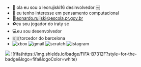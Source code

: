 - 👋 ola eu sou o leorujiski16 desinvolvedor
￼
- 👀 eu tenho interesse em pensamento computacional 
- 📧leonardo.rujiski@escola.pr.gov.br
- ⚽eu sou jogador do iraty sc
- 💻eu sou desenvolvedor
- 🇪🇸torcedor do barcelona
- ![xbox](https://img.shields.io/badge/Xbox-107C10?style=for-the-badge&logo=xbox&logoColor=white)
![gmail](https://img.shields.io/badge/Gmail-D14836?style=for-the-badge&logo=gmail&logoColor=white)
![scratch](https://img.shields.io/badge/Scratch-4D97FF?style=for-the-badge&logo=Scratch&logoColor=white)
![istagram](https://img.shields.io/badge/Instagram-E4405F?style=for-the-badge&logo=instagram&logoColor=white)
<img src = "https://img.shields.io/badge/JavaScript-323330?style=for-the-badge&logo=javascript&logoColor=F7DF1E">
![fifa(https://img.shields.io/badge/FIFA-B7312F?style=for-the-badge&logo=fifa&logoColor=white)





